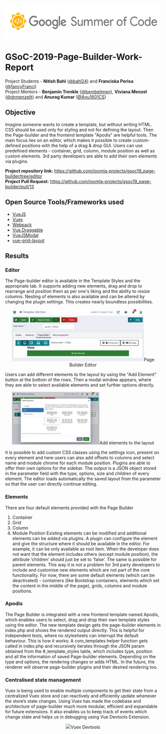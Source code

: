 <p align="center">
  <img width="556" height="112" src="src/gsoc.png">
</p>

# GSoC-2019-Page-Builder-Work-Report
Project Students - **Nitish Bahl** ([@bahl24](https://github.com/bahl24)) and **Franciska Perisa** ([@fancyFranci](https://github.com/fancyFranci))
<br>
Project Mentors - **Benjamin Trenkle** ([@bembelimen](https://github.com/bembelimen)), **Viviana Menzel** ([@drmenzelit](https://github.com/drmenzelit)) and **Anurag Kumar** ([@Anu1601CS](https://github.com/Anu1601CS))

## Objective

Imagine someone wants to create a template, but without writing HTML. CSS should be used only for styling and not for defining the layout. Then the Page-builder and the frontend template "Apodis" are helpful tools. The main focus lies on an editor, which makes it possible to create custom-defined positions with the help of a drag & drop GUI. Users can use predefined elements - container, grid, column, module position as well as custom elements. 3rd party developers are able to add their own elements via plugins.

**Project repository link:** https://github.com/joomla-projects/gsoc19_page-builder/tree/editor
<br>
**Project Pull Request:** https://github.com/joomla-projects/gsoc19_page-builder/pull/13

## Open Source Tools/Frameworks used
* [VueJS](https://vuejs.org/)
* [Vuex](https://vuex.vuejs.org/)
* [Webpack](https://webpack.js.org/)
* [Vue.Draggable](https://github.com/SortableJS/Vue.Draggable)
* [VueJSModal](http://vue-js-modal.yev.io/)
* [vue-grid-layout](https://github.com/jbaysolutions/vue-grid-layout)


## Results

### Editor

The Page-builder editor is available in the Template Styles and the appropriate tab. It supports adding new elements, drag and drop to rearrange and position them as per one's liking and the ability to resize columns. Nesting of elements is also available and can be altered by changing the plugin settings. This creates nearly boundless possibilities.

<p align="center">
  <img height="170" src="src/editor.jpg">Page Builder Editor
</p>

Users can add different elements to the layout by using the "Add Element" button at the bottom of the rows. Then a modal window appears, where they are able to select available elements and set further options directly.

<p align="center">
  <img height="170" src="src/add-element.jpg">Add elements to the layout
</p>

It is possible to add custom CSS classes using the settings icon, present on every element and here users can also add offsets to columns and select name and module chrome for each module position. Plugins are able to offer their own options for the sidebar. The output is a JSON object stored in the parameter field with the type, options, size and children of every element. The editor loads automatically the saved layout from the parameter so that the user can directly continue editing.

### Elements

There are four default elements provided with the Page Builder
1. Container
2. Grid
3. Column
4. Module Position
Existing elements can be modified and additional elements can be added via plugins. A plugin can configure the element and give the structure where it should be available in the editor. For example, it can be only available as root item. When the developer does not want that the element includes others (except module position), the attribute ‘children’ should just be set to ‘false’. The same is possible for parent elements. This way it is not a problem for 3rd party developers to include and customise new elements which are not part of the core functionality. For now, there are some default elements (which can be deactivated) - containers (like Bootstrap containers, elements which set the content in the middle of the page), grids, columns and module positions.

### Apodis

The Page Builder is integrated with a new frontend template named Apodis, which enables users to select, drag and drop their own template styles using the editor. The new template design gets the page-builder elements in index.php and shows the rendered output directly. This is helpful for independent tests, where no stylesheets can interrupt the default behaviour. This is how it works: A com_templates helper function gets called in index.php and recursively iterates through the JSON param obtained from the #_template_styles table, which includes type, position and all the information of saved Page-builder elements. Depending on the type and options, the rendering changes or adds HTML. In the future, the renderer will observe page-builder plugins and their desired rendering too.

### Centralised state management

Vuex is being used to enable multiple components to get their state from a centralized Vuex store and can reactively and efficiently update whenever the store’s state changes. Using Vuex has made the codebase and architecture of page-builder much more modular, efficient and expandable for future extensions. It also enables us to keep track of events which change state and helps us in debugging using Vue Devtools Extension.

<p align="center">
  <img height="170" src="src/vuex-screenshot.jpg">Vuex Devtools
</p>
